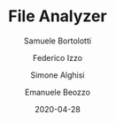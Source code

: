 ---
layout: post
lang: de
title: File Analyzer
description:
date: 2020-04-28
permalink: /de/file-analyzer.html
order: 2
ref: file-analyzer.html
repository: https://github.com/fedeizzo/file-analyzer
url: https://github.com/fedeizzo/file-analyzer
report: https://github.com/fedeizzo/file-analyzer/blob/master/README.md 
author: 
- Samuele Bortolotti
- Federico Izzo
- Simone Alghisi
- Emanuele Beozzo
nav_bar: projects
type: project
---